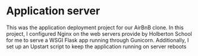 # Application server

This was the application deployment project for our AirBnB clone. In this project, I configured Nginx on the web servers provide by Holberton School for me to serve a WSGI Flask app running through Gunicorn. Additionally, I set up an Upstart script to keep the application running on server reboots
